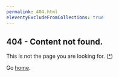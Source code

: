 ```yaml
---
permalink: 404.html
eleventyExcludeFromCollections: true
---
```

## 404 - Content not found.

This is not the page you are looking for. (<a target="_blank" href="https://youtu.be/ihyjXd2C-E8?si=XSiU5rFSF9DBBHic&t=70">*</a>)

Go <a href="index.njk">home</a>.
